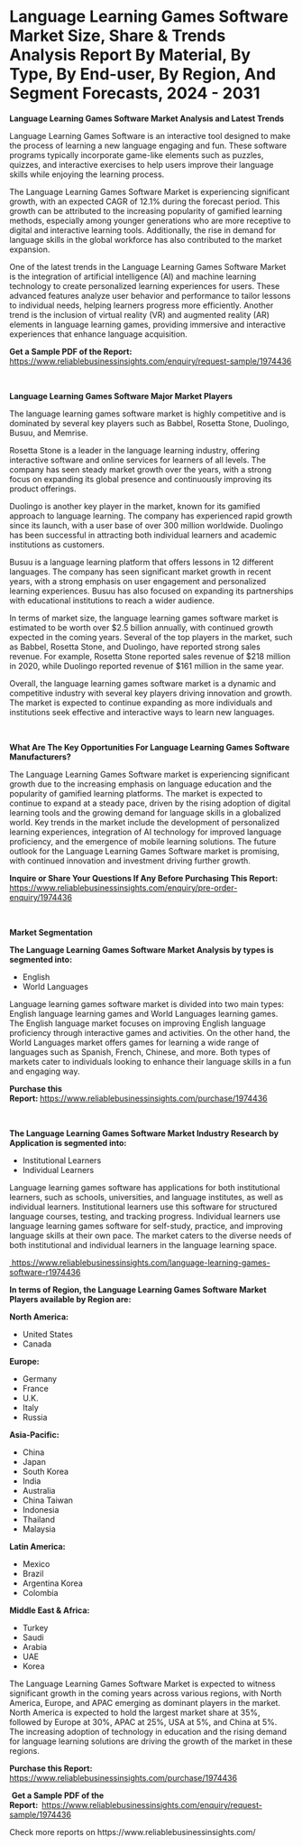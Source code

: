 <p><h1>Language Learning Games Software Market Size, Share & Trends Analysis Report By Material, By Type, By End-user, By Region, And Segment Forecasts, 2024 - 2031</h1></p><p><strong>Language Learning Games Software Market Analysis and Latest Trends</strong></p>
<p><p>Language Learning Games Software is an interactive tool designed to make the process of learning a new language engaging and fun. These software programs typically incorporate game-like elements such as puzzles, quizzes, and interactive exercises to help users improve their language skills while enjoying the learning process.</p><p>The Language Learning Games Software Market is experiencing significant growth, with an expected CAGR of 12.1% during the forecast period. This growth can be attributed to the increasing popularity of gamified learning methods, especially among younger generations who are more receptive to digital and interactive learning tools. Additionally, the rise in demand for language skills in the global workforce has also contributed to the market expansion.</p><p>One of the latest trends in the Language Learning Games Software Market is the integration of artificial intelligence (AI) and machine learning technology to create personalized learning experiences for users. These advanced features analyze user behavior and performance to tailor lessons to individual needs, helping learners progress more efficiently. Another trend is the inclusion of virtual reality (VR) and augmented reality (AR) elements in language learning games, providing immersive and interactive experiences that enhance language acquisition.</p></p>
<p><strong>Get a Sample PDF of the Report:&nbsp;</strong> <a href="https://www.reliablebusinessinsights.com/enquiry/request-sample/1974436">https://www.reliablebusinessinsights.com/enquiry/request-sample/1974436</a></p>
<p>&nbsp;</p>
<p><strong>Language Learning Games Software Major Market Players</strong></p>
<p><p>The language learning games software market is highly competitive and is dominated by several key players such as Babbel, Rosetta Stone, Duolingo, Busuu, and Memrise. </p><p>Rosetta Stone is a leader in the language learning industry, offering interactive software and online services for learners of all levels. The company has seen steady market growth over the years, with a strong focus on expanding its global presence and continuously improving its product offerings.</p><p>Duolingo is another key player in the market, known for its gamified approach to language learning. The company has experienced rapid growth since its launch, with a user base of over 300 million worldwide. Duolingo has been successful in attracting both individual learners and academic institutions as customers.</p><p>Busuu is a language learning platform that offers lessons in 12 different languages. The company has seen significant market growth in recent years, with a strong emphasis on user engagement and personalized learning experiences. Busuu has also focused on expanding its partnerships with educational institutions to reach a wider audience.</p><p>In terms of market size, the language learning games software market is estimated to be worth over $2.5 billion annually, with continued growth expected in the coming years. Several of the top players in the market, such as Babbel, Rosetta Stone, and Duolingo, have reported strong sales revenue. For example, Rosetta Stone reported sales revenue of $218 million in 2020, while Duolingo reported revenue of $161 million in the same year.</p><p>Overall, the language learning games software market is a dynamic and competitive industry with several key players driving innovation and growth. The market is expected to continue expanding as more individuals and institutions seek effective and interactive ways to learn new languages.</p></p>
<p>&nbsp;</p>
<p><strong>What Are The Key Opportunities For Language Learning Games Software Manufacturers?</strong></p>
<p><p>The Language Learning Games Software market is experiencing significant growth due to the increasing emphasis on language education and the popularity of gamified learning platforms. The market is expected to continue to expand at a steady pace, driven by the rising adoption of digital learning tools and the growing demand for language skills in a globalized world. Key trends in the market include the development of personalized learning experiences, integration of AI technology for improved language proficiency, and the emergence of mobile learning solutions. The future outlook for the Language Learning Games Software market is promising, with continued innovation and investment driving further growth.</p></p>
<p><strong>Inquire or Share Your Questions If Any Before Purchasing This Report:</strong> <a href="https://www.reliablebusinessinsights.com/enquiry/pre-order-enquiry/1974436">https://www.reliablebusinessinsights.com/enquiry/pre-order-enquiry/1974436</a></p>
<p>&nbsp;</p>
<p><strong>Market Segmentation</strong></p>
<p><strong>The Language Learning Games Software Market Analysis by types is segmented into:</strong></p>
<p><ul><li>English</li><li>World Languages</li></ul></p>
<p><p>Language learning games software market is divided into two main types: English language learning games and World Languages learning games. The English language market focuses on improving English language proficiency through interactive games and activities. On the other hand, the World Languages market offers games for learning a wide range of languages such as Spanish, French, Chinese, and more. Both types of markets cater to individuals looking to enhance their language skills in a fun and engaging way.</p></p>
<p><strong>Purchase this Report:&nbsp;</strong><a href="https://www.reliablebusinessinsights.com/purchase/1974436">https://www.reliablebusinessinsights.com/purchase/1974436</a></p>
<p>&nbsp;</p>
<p><strong>The Language Learning Games Software Market Industry Research by Application is segmented into:</strong></p>
<p><ul><li>Institutional Learners</li><li>Individual Learners</li></ul></p>
<p><p>Language learning games software has applications for both institutional learners, such as schools, universities, and language institutes, as well as individual learners. Institutional learners use this software for structured language courses, testing, and tracking progress. Individual learners use language learning games software for self-study, practice, and improving language skills at their own pace. The market caters to the diverse needs of both institutional and individual learners in the language learning space.</p></p>
<p><a href="https://www.reliablebusinessinsights.com/language-learning-games-software-r1974436">&nbsp;https://www.reliablebusinessinsights.com/language-learning-games-software-r1974436</a></p>
<p><strong>In terms of Region, the Language Learning Games Software Market Players available by Region are:</strong></p>
<p>
    <p> <strong> North America: </strong>
        <ul>
            <li>United States</li>
            <li>Canada</li>
        </ul>
        </p> 
    <p> <strong> Europe: </strong>
        <ul>
            <li>Germany</li>
            <li>France</li>
            <li>U.K.</li>
            <li>Italy</li>
            <li>Russia</li>
        </ul>
        </p> 
    <p> <strong> Asia-Pacific: </strong>
        <ul>
            <li>China</li>
            <li>Japan</li>
            <li>South Korea</li>
            <li>India</li>
            <li>Australia</li>
            <li>China Taiwan</li>
            <li>Indonesia</li>
            <li>Thailand</li>
            <li>Malaysia</li>
        </ul>
        </p> 
    <p> <strong> Latin America: </strong>
        <ul>
            <li>Mexico</li>
            <li>Brazil</li>
            <li>Argentina Korea</li>
            <li>Colombia</li>
        </ul>
        </p> 
    <p> <strong> Middle East & Africa: </strong>
        <ul>
            <li>Turkey</li>
            <li>Saudi</li>
            <li>Arabia</li>
            <li>UAE</li>
            <li>Korea</li>
        </ul>
    </p>
    </p>
<p><p>The Language Learning Games Software Market is expected to witness significant growth in the coming years across various regions, with North America, Europe, and APAC emerging as dominant players in the market. North America is expected to hold the largest market share at 35%, followed by Europe at 30%, APAC at 25%, USA at 5%, and China at 5%. The increasing adoption of technology in education and the rising demand for language learning solutions are driving the growth of the market in these regions.</p></p>
<p><strong>Purchase this Report: </strong><a href="https://www.reliablebusinessinsights.com/purchase/1974436">https://www.reliablebusinessinsights.com/purchase/1974436</a></p>
<p>&nbsp;<strong>Get a Sample PDF of the Report:&nbsp;&nbsp;</strong><a href="https://www.reliablebusinessinsights.com/enquiry/request-sample/1974436">https://www.reliablebusinessinsights.com/enquiry/request-sample/1974436</a></p>
<p><strong></strong></p>
<p>Check more reports on https://www.reliablebusinessinsights.com/</p>